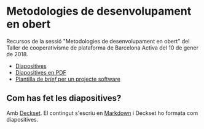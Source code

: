 # Metodologies de desenvolupament en obert

Recursos de la sessió "Metodologies de desenvolupament en obert" del Taller de cooperativisme de plataforma de Barcelona Activa del 10 de gener de 2018.

  * [Diapositives](slides.md)
  * [Diapositives en PDF](https://speakerdeck.com/coopdevs/metodologies-de-desenvolupament-en-obert)
  * [Plantilla de *brief* per un projecte software](plantilla_brief.md)

## Com has fet les diapositives?

Amb [Deckset](https://www.decksetapp.com/). El contingut s'escriu en
[Markdown](https://ca.wikipedia.org/wiki/Markdown) i Deckset ho formata com
diapositives.
